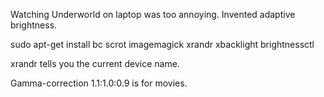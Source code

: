 Watching Underworld on laptop was too annoying. Invented adaptive brightness.

sudo apt-get install bc scrot imagemagick xrandr xbacklight brightnessctl

xrandr tells you the current device name.

Gamma-correction 1.1:1.0:0.9 is for movies.
